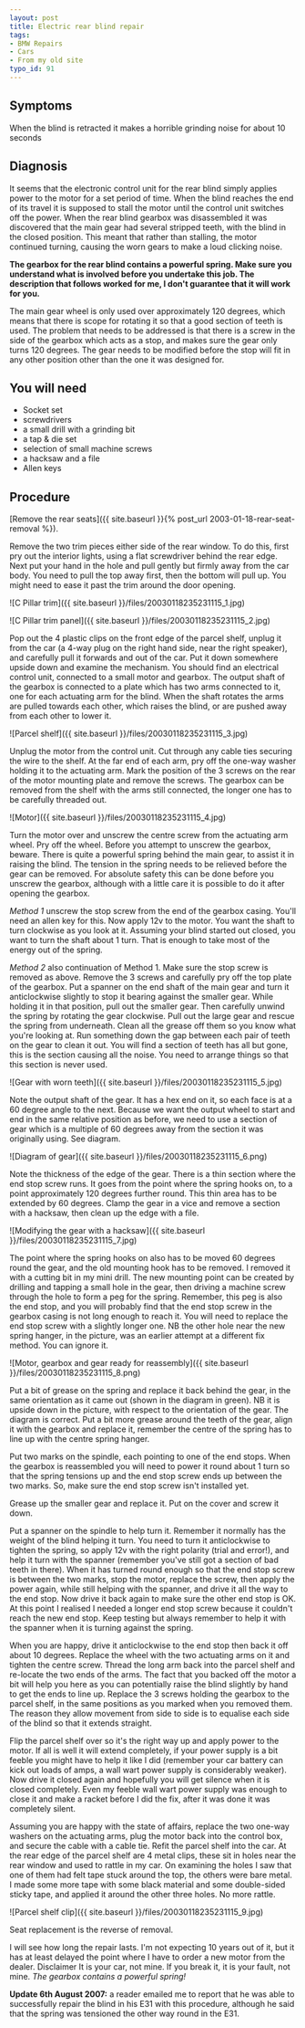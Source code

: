 ```yaml
---
layout: post
title: Electric rear blind repair
tags:
- BMW Repairs
- Cars
- From my old site
typo_id: 91
---
```

Symptoms
--------
When the blind is retracted it makes a horrible grinding noise for about 10 seconds

Diagnosis
---------
It seems that the electronic control unit for the rear blind simply applies power to the motor for a set period of time. When the blind reaches the end of its travel it is supposed to stall the motor until the control unit switches off the power.
When the rear blind gearbox was disassembled it was discovered that the main gear had several stripped teeth, with the blind in the closed position. This meant that rather than stalling, the motor continued turning, causing the worn gears to make a loud clicking noise.
<!-- read more -->
**The gearbox for the rear blind contains a powerful spring. Make sure you understand what is involved before you undertake this job. The description that follows worked for me, I don't guarantee that it will work for you.**

The main gear wheel is only used over approximately 120 degrees, which means that there is scope for rotating it so that a good section of teeth is used. The problem that needs to be addressed is that there is a screw in the side of the gearbox which acts as a stop, and makes sure the gear only turns 120 degrees. The gear needs to be modified before the stop will fit in any other position other than the one it was designed for.

You will need
-------------

* Socket set
* screwdrivers
* a small drill with a grinding bit
* a tap & die set
* selection of small machine screws
* a hacksaw and a file
* Allen keys

Procedure
---------
[Remove the rear seats]({{ site.baseurl }}{% post_url 2003-01-18-rear-seat-removal %}).

Remove the two trim pieces either side of the rear window. To do this, first pry out the interior lights, using a flat screwdriver behind the rear edge. Next put your hand in the hole and pull gently but firmly away from the car body. You need to pull the top away first, then the bottom will pull up. You might need to ease it past the trim around the door opening.

![C Pillar trim]({{ site.baseurl }}/files/20030118235231115_1.jpg)

![C Pillar trim panel]({{ site.baseurl }}/files/20030118235231115_2.jpg)

Pop out the 4 plastic clips on the front edge of the parcel shelf, unplug it from the car (a 4-way plug on the right hand side, near the right speaker), and carefully pull it forwards and out of the car.
Put it down somewhere upside down and examine the mechanism. You should find an electrical control unit, connected to a small motor and gearbox. The output shaft of the gearbox is connected to a plate which has two arms connected to it, one for each actuating arm for the blind. When the shaft rotates the arms are pulled towards each other, which raises the blind, or are pushed away from each other to lower it.

![Parcel shelf]({{ site.baseurl }}/files/20030118235231115_3.jpg)

Unplug the motor from the control unit. Cut through any cable ties securing the wire to the shelf. At the far end of each arm, pry off the one-way washer holding it to the actuating arm.
Mark the position of the 3 screws on the rear of the motor mounting plate and remove the screws. The gearbox can be removed from the shelf with the arms still connected, the longer one has to be carefully threaded out.

![Motor]({{ site.baseurl }}/files/20030118235231115_4.jpg)

Turn the motor over and unscrew the centre screw from the actuating arm wheel. Pry off the wheel.
Before you attempt to unscrew the gearbox, beware. There is quite a powerful spring behind the main gear, to assist it in raising the blind. The tension in the spring needs to be relieved before the gear can be removed. For absolute safety this can be done before you unscrew the gearbox, although with a little care it is possible to do it after opening the gearbox.

*Method 1* unscrew the stop screw from the end of the gearbox casing. You'll need an allen key for this. Now apply 12v to the motor. You want the shaft to turn clockwise as you look at it. Assuming your blind started out closed, you want to turn the shaft about 1 turn. That is enough to take most of the energy out of the spring.

*Method 2* also continuation of Method 1. Make sure the stop screw is removed as above. Remove the 3 screws and carefully pry off the top plate of the gearbox. Put a spanner on the end shaft of the main gear and turn it anticlockwise slightly to stop it bearing against the smaller gear. While holding it in that position, pull out the smaller gear. Then carefully unwind the spring by rotating the gear clockwise.
Pull out the large gear and rescue the spring from underneath. Clean all the grease off them so you know what you're looking at. Run something down the gap between each pair of teeth on the gear to clean it out. You will find a section of teeth has all but gone, this is the section causing all the noise. You need to arrange things so that this section is never used.

![Gear with worn teeth]({{ site.baseurl }}/files/20030118235231115_5.jpg)

Note the output shaft of the gear. It has a hex end on it, so each face is at a 60 degree angle to the next. Because we want the output wheel to start and end in the same relative position as before, we need to use a section of gear which is a multiple of 60 degrees away from the section it was originally using. See diagram.

![Diagram of gear]({{ site.baseurl }}/files/20030118235231115_6.png)

Note the thickness of the edge of the gear. There is a thin section where the end stop screw runs. It goes from the point where the spring hooks on, to a point approximately 120 degrees further round. This thin area has to be extended by 60 degrees. Clamp the gear in a vice and remove a section with a hacksaw, then clean up the edge with a file.

![Modifying the gear with a hacksaw]({{ site.baseurl }}/files/20030118235231115_7.jpg)

The point where the spring hooks on also has to be moved 60 degrees round the gear, and the old mounting hook has to be removed. I removed it with a cutting bit in my mini drill.
The new mounting point can be created by drilling and tapping a small hole in the gear, then driving a machine screw through the hole to form a peg for the spring. Remember, this peg is also the end stop, and you will probably find that the end stop screw in the gearbox casing is not long enough to reach it. You will need to replace the end stop screw with a slightly longer one. NB the other hole near the new spring hanger, in the picture, was an earlier attempt at a different fix method. You can ignore it.

![Motor, gearbox and gear ready for reassembly]({{ site.baseurl }}/files/20030118235231115_8.png)

Put a bit of grease on the spring and replace it back behind the gear, in the same orientation as it came out (shown in the diagram in green). NB it is upside down in the picture, with respect to the orientation of the gear. The diagram is correct. Put a bit more grease around the teeth of the gear, align it with the gearbox and replace it, remember the centre of the spring has to line up with the centre spring hanger.

Put two marks on the spindle, each pointing to one of the end stops. When the gearbox is reassembled you will need to power it round about 1 turn so that the spring tensions up and the end stop screw ends up between the two marks. So, make sure the end stop screw isn't installed yet.

Grease up the smaller gear and replace it. Put on the cover and screw it down.

Put a spanner on the spindle to help turn it. Remember it normally has the weight of the blind helping it turn. You need to turn it anticlockwise to tighten the spring, so apply 12v with the right polarity (trial and error!), and help it turn with the spanner (remember you've still got a section of bad teeth in there). When it has turned round enough so that the end stop screw is between the two marks, stop the motor, replace the screw, then apply the power again, while still helping with the spanner, and drive it all the way to the end stop. Now drive it back again to make sure the other end stop is OK. At this point I realised I needed a longer end stop screw because it couldn't reach the new end stop. Keep testing but always remember to help it with the spanner when it is turning against the spring.

When you are happy, drive it anticlockwise to the end stop then back it off about 10 degrees. Replace the wheel with the two actuating arms on it and tighten the centre screw. Thread the long arm back into the parcel shelf and re-locate the two ends of the arms. The fact that you backed off the motor a bit will help you here as you can potentially raise the blind slightly by hand to get the ends to line up.
Replace the 3 screws holding the gearbox to the parcel shelf, in the same positions as you marked when you removed them. The reason they allow movement from side to side is to equalise each side of the blind so that it extends straight.

Flip the parcel shelf over so it's the right way up and apply power to the motor. If all is well it will extend completely, if your power supply is a bit feeble you might have to help it like I did (remember your car battery can kick out loads of amps, a wall wart power supply is considerably weaker).
Now drive it closed again and hopefully you will get silence when it is closed completely. Even my feeble wall wart power supply was enough to close it and make a racket before I did the fix, after it was done it was completely silent.

Assuming you are happy with the state of affairs, replace the two one-way washers on the actuating arms, plug the motor back into the control box, and secure the cable with a cable tie.
Refit the parcel shelf into the car. At the rear edge of the parcel shelf are 4 metal clips, these sit in holes near the rear window and used to rattle in my car. On examining the holes I saw that one of them had felt tape stuck around the top, the others were bare metal. I made some more tape with some black material and some double-sided sticky tape, and applied it around the other three holes. No more rattle.

![Parcel shelf clip]({{ site.baseurl }}/files/20030118235231115_9.jpg)

Seat replacement is the reverse of removal.

I will see how long the repair lasts. I'm not expecting 10 years out of it, but it has at least delayed the point where I have to order a new motor from the dealer.
Disclaimer
It is your car, not mine. If you break it, it is your fault, not mine. *The gearbox contains a powerful spring!*

__Update 6th August 2007:__ a reader emailed me to report that he was able to successfully repair the blind in his E31 with this procedure, although he said that the spring was tensioned the other way round in the E31.
